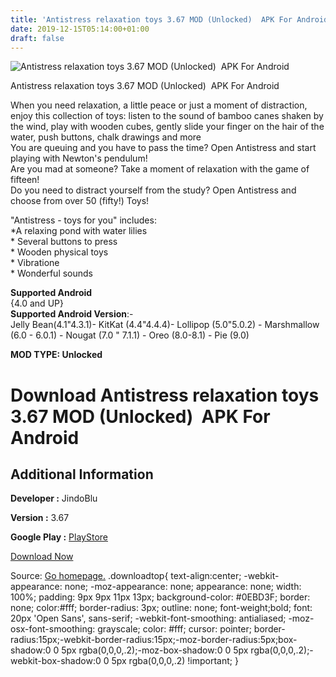 ```yaml
---
title: 'Antistress relaxation toys 3.67 MOD (Unlocked)  APK For Android'
date: 2019-12-15T05:14:00+01:00
draft: false
---
```


![Antistress relaxation toys 3.67 MOD (Unlocked)  APK For Android](https://i1.wp.com/apkhome.net/wp-content/uploads/2019/11/Antistress-relaxation-toys-1.png "Antistress relaxation toys 3.67 MOD (Unlocked)  APK For Android")

  

Antistress relaxation toys 3.67 MOD (Unlocked)  APK For Android

When you need relaxation, a little peace or just a moment of distraction, enjoy this collection of toys: listen to the sound of bamboo canes shaken by the wind, play with wooden cubes, gently slide your finger on the hair of the water, push buttons, chalk drawings and more  
You are queuing and you have to pass the time? Open Antistress and start playing with Newton's pendulum!  
Are you mad at someone? Take a moment of relaxation with the game of fifteen!  
Do you need to distract yourself from the study? Open Antistress and choose from over 50 (fifty!) Toys!

"Antistress - toys for you" includes:  
\*A relaxing pond with water lilies  
\* Several buttons to press  
\* Wooden physical toys  
\* Vibratione  
\* Wonderful sounds

**Supported Android**  
{4.0 and UP}  
**Supported Android Version**:-  
Jelly Bean(4.1"4.3.1)- KitKat (4.4"4.4.4)- Lollipop (5.0"5.0.2) - Marshmallow (6.0 - 6.0.1) - Nougat (7.0 " 7.1.1) - Oreo (8.0-8.1) - Pie (9.0)

**MOD TYPE: Unlocked**

Download Antistress relaxation toys 3.67 MOD (Unlocked)  APK For Android
=========================================================================

Additional Information
----------------------

**Developer :** JindoBlu

**Version :** 3.67

**Google Play :** [PlayStore](https://play.google.com/store/apps/details?id=com.JindoBlu.Antistress)

  

[Download Now](https://store4app.co/post/antistress-relaxation-toys-3-67-mod-unlocked-apk-for-android_1574704592)

  
Source: [Go homepage.](https://store4app.co/post/antistress-relaxation-toys-3-67-mod-unlocked-apk-for-android_1574704592) .downloadtop{ text-align:center; -webkit-appearance: none; -moz-appearance: none; appearance: none; width: 100%; padding: 9px 9px 11px 13px; background-color: #0EBD3F; border: none; color:#fff; border-radius: 3px; outline: none; font-weight;bold; font: 20px 'Open Sans', sans-serif; -webkit-font-smoothing: antialiased; -moz-osx-font-smoothing: grayscale; color: #fff; cursor: pointer; border-radius:15px;-webkit-border-radius:15px;-moz-border-radius:5px;box-shadow:0 0 5px rgba(0,0,0,.2);-moz-box-shadow:0 0 5px rgba(0,0,0,.2);-webkit-box-shadow:0 0 5px rgba(0,0,0,.2) !important; }